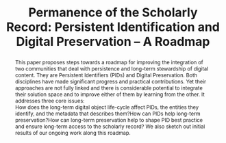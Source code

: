 ---
abstract: 'This paper proposes steps towards a roadmap for improving the integration
  of two communities that deal with persistence and long-term stewardship of digital
  content. They are Persistent Identifiers (PIDs) and Digital Preservation. Both disciplines
  have made significant progress and practical contributions. Yet their approaches
  are not fully linked and there is considerable potential to integrate their solution
  space and to improve either of them by learning from the other. It addresses three
  core issues:

  1. How does the long-term digital object life-cycle affect PIDs, the entities they
  identify, and the metadata that describes them?

  2. How can PIDs help long-term preservation?

  3. How can long-term preservation help to shape PID best practice and ensure long-term
  access to the scholarly record?

  We also sketch out initial results of our ongoing work along this roadmap.'
creators:
- Angela Dappert
- Adam Farquhar
date: null
document_url: https://services.phaidra.univie.ac.at/api/object/o:931068/download
grand_parent: iPRES
institutions: []
keywords:
- kyoto
landing_page_url: https://phaidra.univie.ac.at/o:931068
language: eng
layout: publication
license: CC BY-SA 4.0 International
notes_url: null
parent: iPRES 2017
publication_type: paper
size: 393687
slides_url: null
source_name: iPRES
stream_url: null
title: 'Permanence of the Scholarly Record: Persistent Identification and Digital
  Preservation – A Roadmap'
year: 2017
---